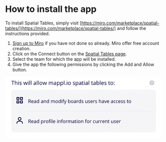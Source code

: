 # How to install the app

To install Spatial Tables, simply visit [https://miro.com/marketplace/spatial-tables/](https://miro.com/marketplace/spatial-tables/) and follow the instructions provided.&#x20;

1. [Sign up to Miro](https://miro.com/signup/) if you have not done so already. Miro offer free account creation.
2. Click on the Connect button on the [Spatial Tables page](https://miro.com/marketplace/spatial-tables/).
3. Select the team for which the app will be installed.
4. Give the app the following permissions by clicking the Add and Allow button.

<img src="../.gitbook/assets/GettingStarted_Permissions_01.png" alt="" data-size="original">

